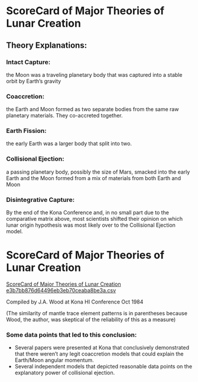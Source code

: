 # ScoreCard of Major Theories of Lunar Creation

## Theory Explanations:

### Intact Capture:

the Moon was a traveling planetary body that was captured into a stable orbit by Earth’s gravity

### Coaccretion:

the Earth and Moon formed as two separate bodies from the same raw planetary materials. They co-accreted together.

### Earth Fission:

the early Earth was a larger body that split into two.

### Collisional Ejection:

a passing planetary body, possibly the size of Mars, smacked into the early Earth and the Moon formed from a mix of materials from both Earth and Moon

### Disintegrative Capture:

By the end of the Kona Conference and, in no small part due to the comparative matrix above, most scientists shifted their opinion on which lunar origin hypothesis was most likely over to the Collisional Ejection model.

# ScoreCard of Major Theories of Lunar Creation

[ScoreCard of Major Theories of Lunar Creation e3b7bb876d64496eb3eb70ceaba8be3a.csv](ScoreCard%20of%20Major%20Theories%20of%20Lunar%20Creation.assets/ScoreCard%20of%20Major%20Theories%20of%20Lunar%20Creation%20e3b7bb876d64496eb3eb70ceaba8be3a.csv)

Compiled by J.A. Wood at Kona HI Conference Oct 1984

(The similarity of mantle trace element patterns is in parentheses because Wood, the author, was skeptical of the reliability of this as a measure)

### Some data points that led to this conclusion:

- Several papers were presented at Kona that conclusively demonstrated that there weren’t any legit coaccretion models that could explain the Earth/Moon angular momentum.
- Several independent models that depicted reasonable data points on the explanatory power of collisional ejection.

